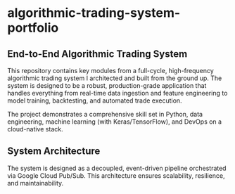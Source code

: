 # algorithmic-trading-system-portfolio

## End-to-End Algorithmic Trading System

This repository contains key modules from a full-cycle, high-frequency algorithmic trading system I architected and built from the ground up. The system is designed to be a robust, production-grade application that handles everything from real-time data ingestion and feature engineering to model training, backtesting, and automated trade execution.

The project demonstrates a comprehensive skill set in Python, data engineering, machine learning (with Keras/TensorFlow), and DevOps on a cloud-native stack.

## System Architecture

The system is designed as a decoupled, event-driven pipeline orchestrated via Google Cloud Pub/Sub. This architecture ensures scalability, resilience, and maintainability.
